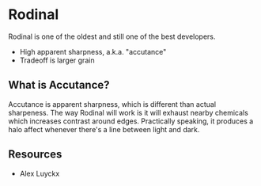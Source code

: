 # Rodinal

Rodinal is one of the oldest and still one of the best developers.

* High apparent sharpness, a.k.a. "accutance"
* Tradeoff is larger grain

## What is Accutance?

Accutance is apparent sharpness, which is different than actual sharpeness. The way Rodinal will work is it will exhaust nearby chemicals which increases contrast around edges. Practically speaking, it produces a halo affect whenever there's a line between light and dark.

## Resources

* Alex Luyckx [](http://www.alexluyckx.com/blog/2020/04/27/developer-review-blog-no-04-rodinal/)